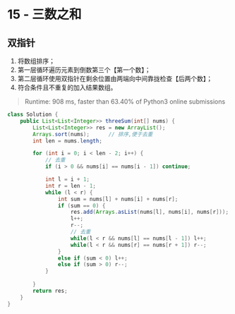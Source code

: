 # 15 - 三数之和

## 双指针
1. 将数组排序；
2. 第一层循环遍历元素到倒数第三个【第一个数】；
3. 第二层循环使用双指针在剩余位置由两端向中间靠拢检查【后两个数】；
4. 符合条件且不重复的加入结果数组。

> Runtime: 908 ms, faster than 63.40% of Python3 online submissions

```java
class Solution {
    public List<List<Integer>> threeSum(int[] nums) {
        List<List<Integer>> res = new ArrayList();
        Arrays.sort(nums);      // 排序,便于去重
        int len = nums.length;

        for (int i = 0; i < len - 2; i++) {
            // 去重
            if (i > 0 && nums[i] == nums[i - 1]) continue;

            int l = i + 1;
            int r = len - 1;
            while (l < r) {
                int sum = nums[l] + nums[i] + nums[r];
                if (sum == 0) {
                    res.add(Arrays.asList(nums[l], nums[i], nums[r]));
                    l++;
                    r--;
                    // 去重
                    while(l < r && nums[l] == nums[l - 1]) l++;
                    while(l < r && nums[r] == nums[r + 1]) r--;
                } 
                else if (sum < 0) l++;
                else if (sum > 0) r--;
            }
            
        }
        return res;
    }
}
```
